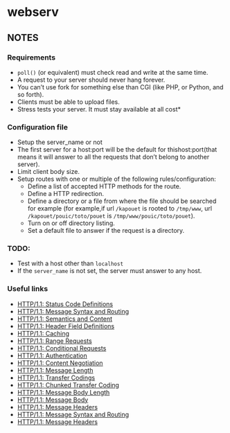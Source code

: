 # webserv

## NOTES
### Requirements
- `poll()` (or equivalent) must check read and write at the same time.
- A request to your server should never hang forever.
- You can’t use fork for something else than CGI (like PHP, or Python, and so forth).
- Clients must be able to upload files.
- Stress tests your server. It must stay available at all cost*

### Configuration file
* Setup the server_name or not
* The first server for a host:port will be the default for thishost:port(that means it will answer to all the requests that don’t belong to another server).
* Limit client body size.
* Setup routes with one or multiple of the following rules/configuration:
    - Define a list of accepted HTTP methods for the route.
    - Define a HTTP redirection.
    - Define a directory or a file from where the file should be searched for example (for example,if url `/kapouet` is rooted to `/tmp/www`, url `/kapouet/pouic/toto/pouet` is `/tmp/www/pouic/toto/pouet`).
    - Turn on or off directory listing.
    - Set a default file to answer if the request is a directory.

### TODO:
- Test with a host other than `localhost`
- If the `server_name` is not set, the server must answer to any host.

### Useful links
* [HTTP/1.1: Status Code Definitions](https://www.w3.org/Protocols/rfc2616/rfc2616-sec10.html)
* [HTTP/1.1: Message Syntax and Routing](https://www.w3.org/Protocols/rfc2616/rfc2616-sec5.html)
* [HTTP/1.1: Semantics and Content](https://www.w3.org/Protocols/rfc2616/rfc2616-sec7.html)
* [HTTP/1.1: Header Field Definitions](https://www.w3.org/Protocols/rfc2616/rfc2616-sec14.html)
* [HTTP/1.1: Caching](https://www.w3.org/Protocols/rfc2616/rfc2616-sec13.html)
* [HTTP/1.1: Range Requests](https://www.w3.org/Protocols/rfc2616/rfc2616-sec14.html)
* [HTTP/1.1: Conditional Requests](https://www.w3.org/Protocols/rfc2616/rfc2616-sec14.html)
* [HTTP/1.1: Authentication](https://www.w3.org/Protocols/rfc2616/rfc2616-sec14.html)
* [HTTP/1.1: Content Negotiation](https://www.w3.org/Protocols/rfc2616/rfc2616-sec14.html)
* [HTTP/1.1: Message Length](https://www.w3.org/Protocols/rfc2616/rfc2616-sec4.html)
* [HTTP/1.1: Transfer Codings](https://www.w3.org/Protocols/rfc2616/rfc2616-sec3.html)
* [HTTP/1.1: Chunked Transfer Coding](https://www.w3.org/Protocols/rfc2616/rfc2616-sec3.html)
* [HTTP/1.1: Message Body Length](https://www.w3.org/Protocols/rfc2616/rfc2616-sec4.html)
* [HTTP/1.1: Message Body](https://www.w3.org/Protocols/rfc2616/rfc2616-sec4.html)
* [HTTP/1.1: Message Headers](https://www.w3.org/Protocols/rfc2616/rfc2616-sec4.html)
* [HTTP/1.1: Message Syntax and Routing](https://www.w3.org/Protocols/rfc2616/rfc2616-sec5.html)
* [HTTP/1.1: Message Headers](https://www.w3.org/Protocols/rfc2616/rfc2616-sec6.html)
